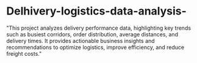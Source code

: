 # Delhivery-logistics-data-analysis-
"This project analyzes delivery performance data, highlighting key trends such as busiest corridors, order distribution, average distances, and delivery times. It provides actionable business insights and recommendations to optimize logistics, improve efficiency, and reduce freight costs."
